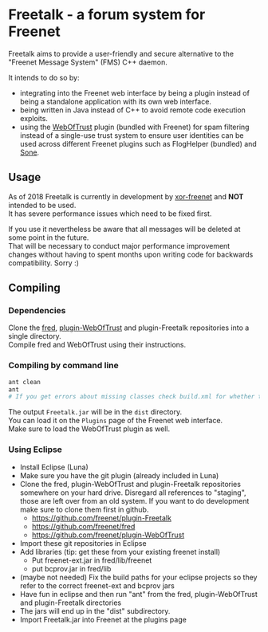 # Freetalk - a forum system for Freenet

Freetalk aims to provide a user-friendly and secure alternative to the "Freenet Message System"
(FMS) C++ daemon.

It intends to do so by:
* integrating into the Freenet web interface by being a plugin instead of being a standalone
  application with its own web interface.
* being written in Java instead of C++ to avoid remote code execution exploits.
* using the [WebOfTrust](https://github.com/freenet/plugin-WebOfTrust) plugin (bundled with Freenet)
  for spam filtering instead of a single-use trust system to ensure user identities can be
  used across different Freenet plugins such as FlogHelper (bundled) and
  [Sone](https://github.com/Bombe/Sone).

## Usage

As of 2018 Freetalk is currently in development by [xor-freenet](https://github.com/xor-freenet) and
**NOT** intended to be used.  
It has severe performance issues which need to be fixed first.

If you use it nevertheless be aware that all messages will be deleted at some point in the future.  
That will be necessary to conduct major performance improvement changes without having to spent
months upon writing code for backwards compatibility. Sorry :)

## Compiling

### Dependencies

Clone the [fred](https://github.com/freenet/fred),
[plugin-WebOfTrust](https://github.com/freenet/plugin-WebOfTrust) and plugin-Freetalk
repositories into a single directory.  
Compile fred and WebOfTrust using their instructions.

### Compiling by command line

```bash
ant clean
ant
# If you get errors about missing classes check build.xml for whether the JAR locations are correct.
```

The output ```Freetalk.jar``` will be in the ```dist``` directory.  
You can load it on the ```Plugins``` page of the Freenet web interface.  
Make sure to load the WebOfTrust plugin as well.

### Using Eclipse
* Install Eclipse (Luna)
* Make sure you have the git plugin (already included in Luna)
* Clone the fred, plugin-WebOfTrust and plugin-Freetalk repositories somewhere on your hard drive. Disregard all references to "staging", those are left over from an old system. If you want to do development make sure to clone them first in github.
  * https://github.com/freenet/plugin-Freetalk
  * https://github.com/freenet/fred
  * https://github.com/freenet/plugin-WebOfTrust
* Import these git repositories in Eclipse
* Add libraries (tip: get these from your existing freenet install)
  * Put freenet-ext.jar in fred/lib/freenet
  * put bcprov.jar in fred/lib
* (maybe not needed) Fix the build paths for your eclipse projects so they refer to the correct freenet-ext and bcprov jars
* Have fun in eclipse and then run "ant" from the fred, plugin-WebOfTrust and plugin-Freetalk directories
* The jars will end up in the "dist" subdirectory.
* Import Freetalk.jar into Freenet at the plugins page

